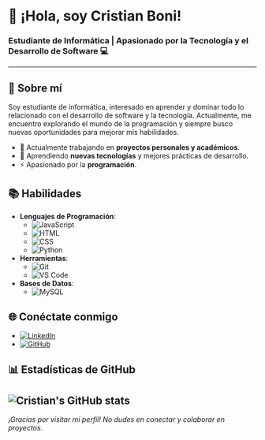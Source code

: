 # 👋 ¡Hola, soy Cristian Boni! 

### Estudiante de Informática | Apasionado por la Tecnología y el Desarrollo de Software 💻

---
<!-- ![Banner](https://via.placeholder.com/800x200.png?text=Bienvenido+a+mi+Perfil)  Puedes reemplazar esto con un enlace a una imagen personalizada -->

## 📝 Sobre mí
Soy estudiante de informática, interesado en aprender y dominar todo lo relacionado con el desarrollo de software y la tecnología. Actualmente, me encuentro explorando el mundo de la programación y siempre busco nuevas oportunidades para mejorar mis habilidades.

- 🔭 Actualmente trabajando en **proyectos personales y académicos**.
- 🌱 Aprendiendo **nuevas tecnologías** y mejores prácticas de desarrollo.
- ⚡ Apasionado por la **programación**.

## 📚 Habilidades
- **Lenguajes de Programación**: 
  - ![JavaScript](https://img.shields.io/badge/JavaScript-F7DF1E?style=for-the-badge&logo=javascript&logoColor=black)
  - ![HTML](https://img.shields.io/badge/HTML5-E34F26?style=for-the-badge&logo=html5&logoColor=white)
  - ![CSS](https://img.shields.io/badge/CSS3-1572B6?style=for-the-badge&logo=css3&logoColor=white)
  - ![Python](https://img.shields.io/badge/Python-3776AB?style=for-the-badge&logo=python&logoColor=white)
- **Herramientas**: 
  - ![Git](https://img.shields.io/badge/Git-F05032?style=for-the-badge&logo=git&logoColor=white)
  - ![VS Code](https://img.shields.io/badge/Visual_Studio_Code-0078D4?style=for-the-badge&logo=visual%20studio%20code&logoColor=white)
- **Bases de Datos**: 
  - ![MySQL](https://img.shields.io/badge/MySQL-4479A1?style=for-the-badge&logo=mysql&logoColor=white)

## 🌐 Conéctate conmigo
- [![LinkedIn]([https://img.shields.io/badge/LinkedIn-0077B5?style=for-the-badge&logo=linkedin&logoColor=white)](https://www.linkedin.com/in/tu-perfil](https://www.linkedin.com/in/cristian-gonzalez-bonilla-9b183421b/))
- [![GitHub]([https://img.shields.io/badge/GitHub-100000?style=for-the-badge&logo=github&logoColor=white)](https://github.com/CristianBoni22](https://github.com/cristianboni22))

## 📊 Estadísticas de GitHub
![Cristian's GitHub stats](https://github-readme-stats.vercel.app/api?username=CristianBoni22&show_icons=true&theme=dracula)
---

_¡Gracias por visitar mi perfil! No dudes en conectar y colaborar en proyectos._
